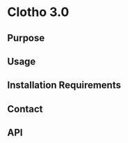 Clotho 3.0
===============
Purpose
----------


Usage
----------


Installation Requirements
----------


Contact
----------


API
----------